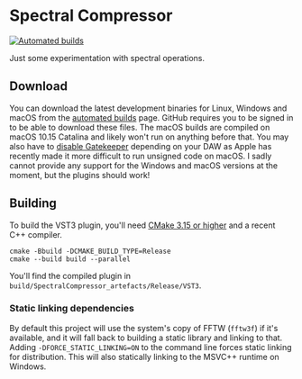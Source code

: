 # Spectral Compressor

[![Automated builds](https://github.com/robbert-vdh/spectral-compressor/workflows/Automated%20builds/badge.svg?branch=master&event=push)](https://github.com/robbert-vdh/spectral-compressor/actions?query=workflow%3A%22Automated+builds%22+branch%3Amaster)

Just some experimentation with spectral operations.

## Download

You can download the latest development binaries for Linux, Windows and macOS
from the [automated
builds](https://github.com/robbert-vdh/spectral-compressor/actions?query=workflow%3A%22Automated+builds%22+branch%3Amaster)
page. GitHub requires you to be signed in to be able to download these files.
The macOS builds are compiled on macOS 10.15 Catalina and likely won't run on
anything before that. You may also have to [disable
Gatekeeper](https://disable-gatekeeper.github.io/) depending on your DAW as
Apple has recently made it more difficult to run unsigned code on macOS. I sadly
cannot provide any support for the Windows and macOS versions at the moment, but
the plugins should work!

## Building

To build the VST3 plugin, you'll need [CMake 3.15 or
higher](https://cliutils.gitlab.io/modern-cmake/chapters/intro/installing.html)
and a recent C++ compiler.

```shell
cmake -Bbuild -DCMAKE_BUILD_TYPE=Release
cmake --build build --parallel
```

You'll find the compiled plugin in `build/SpectralCompressor_artefacts/Release/VST3`.

### Static linking dependencies

By default this project will use the system's copy of FFTW (`fftw3f`) if it's
available, and it will fall back to building a static library and linking to
that. Adding `-DFORCE_STATIC_LINKING=ON` to the command line forces static
linking for distribution. This will also statically linking to the MSVC++
runtime on Windows.
